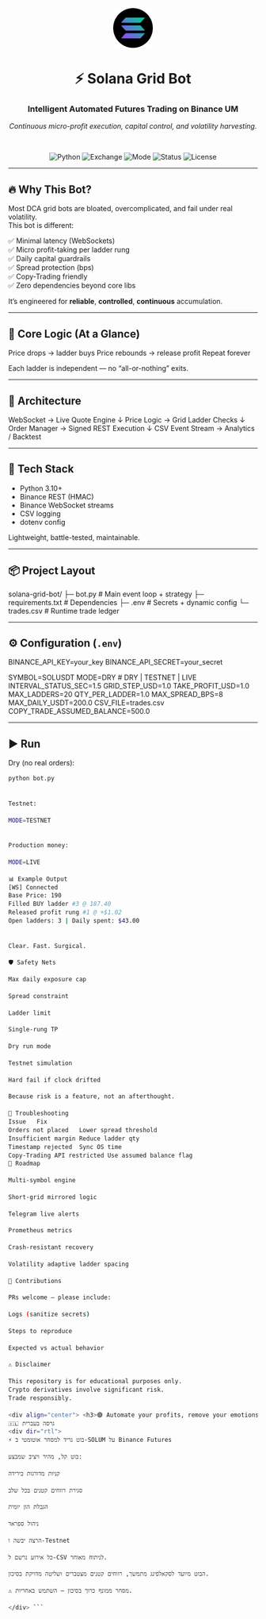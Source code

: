 <div align="center">

<img src="https://raw.githubusercontent.com/github/explore/main/topics/solana/solana.png" width="80" />

# ⚡ Solana Grid Bot

### Intelligent Automated Futures Trading on Binance UM

<p>
<em>Continuous micro-profit execution, capital control, and volatility harvesting.</em>
</p>

<br>

![Python](https://img.shields.io/badge/Python-3.10+-blue)
![Exchange](https://img.shields.io/badge/Binance-UM%20Futures-yellow)
![Mode](https://img.shields.io/badge/Mode-DRY%20%7C%20TESTNET%20%7C%20LIVE-red)
![Status](https://img.shields.io/badge/Status-Production-ready-green)
![License](https://img.shields.io/badge/License-MIT-lightgrey)

</div>

---

## 🔥 Why This Bot?

Most DCA grid bots are bloated, overcomplicated, and fail under real volatility.  
This bot is different:

✅ Minimal latency (WebSockets)  
✅ Micro profit-taking per ladder rung  
✅ Daily capital guardrails  
✅ Spread protection (bps)  
✅ Copy-Trading friendly  
✅ Zero dependencies beyond core libs

It’s engineered for **reliable**, **controlled**, **continuous** accumulation.

---

## 🚀 Core Logic (At a Glance)

Price drops → ladder buys
Price rebounds → release profit
Repeat forever

Each ladder is independent — no “all-or-nothing” exits.

---

## 🧠 Architecture

WebSocket → Live Quote Engine
↓
Price Logic → Grid Ladder Checks
↓
Order Manager → Signed REST Execution
↓
CSV Event Stream → Analytics / Backtest

---

## 🧰 Tech Stack

- Python 3.10+
- Binance REST (HMAC)
- Binance WebSocket streams
- CSV logging
- dotenv config

Lightweight, battle-tested, maintainable.

---

## 📦 Project Layout

solana-grid-bot/
├─ bot.py # Main event loop + strategy
├─ requirements.txt # Dependencies
├─ .env # Secrets + dynamic config
└─ trades.csv # Runtime trade ledger

---

## ⚙️ Configuration (`.env`)

BINANCE_API_KEY=your_key
BINANCE_API_SECRET=your_secret

SYMBOL=SOLUSDT
MODE=DRY # DRY | TESTNET | LIVE
INTERVAL_STATUS_SEC=1.5
GRID_STEP_USD=1.0
TAKE_PROFIT_USD=1.0
MAX_LADDERS=20
QTY_PER_LADDER=1.0
MAX_SPREAD_BPS=8
MAX_DAILY_USDT=200.0
CSV_FILE=trades.csv
COPY_TRADE_ASSUMED_BALANCE=500.0

---

## ▶️ Run

Dry (no real orders):

````bash
python bot.py


Testnet:

MODE=TESTNET


Production money:

MODE=LIVE

📊 Example Output
[WS] Connected
Base Price: 190
Filled BUY ladder #3 @ 187.40
Released profit rung #1 @ +$1.02
Open ladders: 3 | Daily spent: $43.00


Clear. Fast. Surgical.

🛡 Safety Nets

Max daily exposure cap

Spread constraint

Ladder limit

Single-rung TP

Dry run mode

Testnet simulation

Hard fail if clock drifted

Because risk is a feature, not an afterthought.

🐛 Troubleshooting
Issue	Fix
Orders not placed	Lower spread threshold
Insufficient margin	Reduce ladder qty
Timestamp rejected	Sync OS time
Copy-Trading API restricted	Use assumed balance flag
🧭 Roadmap

Multi-symbol engine

Short-grid mirrored logic

Telegram live alerts

Prometheus metrics

Crash-resistant recovery

Volatility adaptive ladder spacing

🤝 Contributions

PRs welcome — please include:

Logs (sanitize secrets)

Steps to reproduce

Expected vs actual behavior

⚠ Disclaimer

This repository is for educational purposes only.
Crypto derivatives involve significant risk.
Trade responsibly.

<div align="center"> <h3>🟣 Automate your profits, remove your emotions.</h3> <i>Built by someone who actually trades.</i> <br><br> ⭐ If this helped you — leave a star, it matters! </div>
🇮🇱 גרסה בעברית
<div dir="rtl">
⚡ בוט גריד למסחר אוטומטי ב-SOLUM על Binance Futures

בוט קל, מהיר ויציב שמבצע:

קניות מדורגות בירידה

סגירת רווחים קטנים בכל שלב

הגבלת הון יומית

ניהול ספראד

הרצה יבשה ו-Testnet

כל אירוע נרשם ל-CSV לניתוח מאוחר.

הבוט מיועד לסקאלפינג מתמשך, רווחים קטנים מצטברים ושליטה מדויקת בסיכון.

⚠ מסחר ממונף כרוך בסיכון — השתמש באחריות.

</div> ```
````
